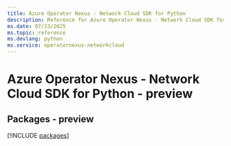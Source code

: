 ```yaml
---
title: Azure Operator Nexus - Network Cloud SDK for Python
description: Reference for Azure Operator Nexus - Network Cloud SDK for Python
ms.date: 07/23/2025
ms.topic: reference
ms.devlang: python
ms.service: operatornexus-networkcloud
---
```

# Azure Operator Nexus - Network Cloud SDK for Python - preview
## Packages - preview
[!INCLUDE [packages](operator-nexus---network-cloud-index.md)]